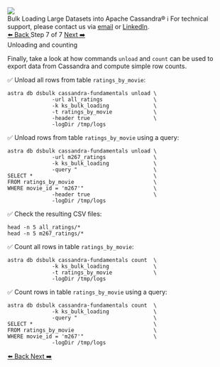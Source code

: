 <!-- TOP -->
<div class="top">
  <img src="https://datastax-academy.github.io/katapod-shared-assets/images/ds-academy-logo.svg" />
  <div class="scenario-title-section">
    <span class="scenario-title">Bulk Loading Large Datasets into Apache Cassandra®</span>
    <span class="scenario-subtitle">ℹ️ For technical support, please contact us via <a href="mailto:aleksandr.volochnev@datastax.com">email</a> or <a href="https://dtsx.io/aleks">LinkedIn</a>.</span>
  </div>
</div>

<!-- NAVIGATION -->
<div id="navigation-top" class="navigation-top">
 <a href='command:katapod.loadPage?[{"step":"step6-astra"}]'
   class="btn btn-dark navigation-top-left">⬅️ Back
 </a>
<span class="step-count"> Step 7 of 7</span>
 <a href='command:katapod.loadPage?[{"step":"finish-astra"}]'
    class="btn btn-dark navigation-top-right">Next ➡️
  </a>
</div>

<!-- CONTENT -->

<div class="step-title">Unloading and counting</div>

Finally, take a look at how commands `unload` and `count` can be used to 
export data from Cassandra and compute simple row counts. 

✅ Unload all rows from table `ratings_by_movie`:
```
astra db dsbulk cassandra-fundamentals unload \
              -url all_ratings                \
              -k ks_bulk_loading              \
              -t ratings_by_movie             \
              -header true                    \
              -logDir /tmp/logs
```

✅ Unload rows from table `ratings_by_movie` using a query:
```
astra db dsbulk cassandra-fundamentals unload \
              -url m267_ratings               \
              -k ks_bulk_loading              \
              -query "                        \
SELECT *                                      \
FROM ratings_by_movie                         \
WHERE movie_id = 'm267'"                      \
              -header true                    \
              -logDir /tmp/logs
```

✅ Check the resulting CSV files:
```
head -n 5 all_ratings/*
head -n 5 m267_ratings/*
```

✅ Count all rows in table `ratings_by_movie`:
```
astra db dsbulk cassandra-fundamentals count  \
              -k ks_bulk_loading              \
              -t ratings_by_movie             \
              -logDir /tmp/logs
```

✅ Count rows in table `ratings_by_movie` using a query:
```
astra db dsbulk cassandra-fundamentals count  \
              -k ks_bulk_loading              \
              -query "                        \
SELECT *                                      \
FROM ratings_by_movie                         \
WHERE movie_id = 'm267'"                      \
              -logDir /tmp/logs 
```

<!-- NAVIGATION -->
<div id="navigation-bottom" class="navigation-bottom">
 <a href='command:katapod.loadPage?[{"step":"step6-astra"}]'
   class="btn btn-dark navigation-bottom-left">⬅️ Back
 </a>
 <a href='command:katapod.loadPage?[{"step":"finish-astra"}]'
    class="btn btn-dark navigation-bottom-right">Next ➡️
  </a>
</div>

